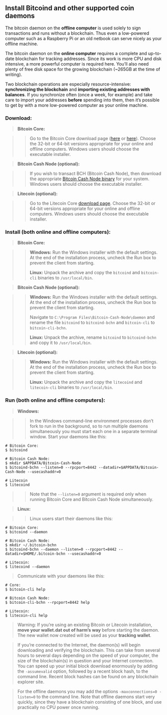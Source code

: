 ## Install Bitcoind and other supported coin daemons

The bitcoin daemon on the **offline computer** is used solely to sign
transactions and runs without a blockchain.  Thus even a low-powered computer
such as a Raspberry Pi or an old netbook can serve nicely as your offline
machine.

The bitcoin daemon on the **online computer** requires a complete and
up-to-date blockchain for tracking addresses.  Since its work is more CPU and
disk intensive, a more powerful computer is required here.  You’ll also need
plenty of free disk space for the growing blockchain (~265GB at the time of
writing).

Two blockchain operations are especially resource-intensive: **synchronizing
the blockchain** and **importing existing addresses with balances**.  If you
synchronize often (once a week, for example) and take care to import your
addresses **before** spending into them, then it’s possible to get by with a
more low-powered computer as your online machine.

### <a id="a_d">Download:</a>

> **Bitcoin Core:**

>> Go to the Bitcoin Core download page ([here][00] or [here][01]).  Choose the
>> 32-bit or 64-bit versions appropriate for your online and offline computers.
>> Windows users should choose the executable installer.

> **Bitcoin Cash Node (optional):**

>> If you wish to transact BCH (Bitcoin Cash Node), then download the
>> appropriate [Bitcoin Cash Node binary][bch] for your system.
>> Windows users should choose the executable installer.

> **Litecoin (optional):**

>> Go to the Litecoin Core [download page][lc].  Choose the 32-bit or 64-bit
>> versions appropriate for your online and offline computers.  Windows users
>> should choose the executable installer.

### <a id="a_i">Install (both online and offline computers):</a>

> **Bitcoin Core:**

>> **Windows:** Run the Windows installer with the default settings.
>> At the end of the installation process, uncheck the Run box to prevent the
>> client from starting.
>>
>> **Linux:** Unpack the archive and copy the `bitcoind` and `bitcoin-cli`
>> binaries to `/usr/local/bin`.

> **Bitcoin Cash Node (optional):**

>> **Windows:** Run the Windows installer with the default settings.
>> At the end of the installation process, uncheck the Run box to prevent the
>> client from starting.
>>
>> Navigate to `C:\Program Files\Bitcoin-Cash-Node\daemon` and rename the file
>> `bitcoind` to `bitcoind-bchn` and `bitcoin-cli` to `bitcoin-cli-bchn`.
>>
>> **Linux:** Unpack the archive, rename `bitcoind` to `bitcoind-bchn` and
>> copy it to `/usr/local/bin`.

> **Litecoin (optional):**

>> **Windows:** Run the Windows installer with the default settings.
>> At the end of the installation process, uncheck the Run box to prevent the
>> client from starting.
>>
>> **Linux:** Unpack the archive and copy the `litecoind` and
>> `litecoin-cli` binaries to `/usr/local/bin`.

### <a id="a_r">Run (both online and offline computers):</a>

> **Windows:**

>> In the Windows command-line environment processes don’t fork to run in the
>> background, so to run multiple daemons simultaneously you must start each
>> one in a separate terminal window.  Start your daemons like this:

```text
# Bitcoin Core:
$ bitcoind

# Bitcoin Cash Node:
$ mkdir $APPDATA/Bitcoin-Cash-Node
$ bitcoind-bchn --listen=0 --rpcport=8442 --datadir=$APPDATA/Bitcoin-Cash-Node --usecashaddr=0

# Litecoin
$ litecoind
```

>> Note that the `--listen=0` argument is required only when running Bitcoin
>> Core and Bitcoin Cash Node simultaneously.

> **Linux:**

>> Linux users start their daemons like this:

```text
# Bitcoin Core:
$ bitcoind --daemon

# Bitcoin Cash Node:
$ mkdir ~/.bitcoin-bchn
$ bitcoind-bchn --daemon --listen=0 --rpcport=8442 --datadir=$HOME/.bitcoin-bchn --usecashaddr=0

# Litecoin:
$ litecoind --daemon
```

> Communicate with your daemons like this:

```text
# Core:
$ bitcoin-cli help

# Bitcoin Cash Node:
$ bitcoin-cli-bchn --rpcport=8442 help

# Litecoin:
$ litecoin-cli help
```

> Warning: If you’re using an existing Bitcoin or Litecoin installation, **move
> your wallet.dat out of harm’s way** before starting the daemon.  The new
> wallet now created will be used as your **tracking wallet**.

> If you’re connected to the Internet, the daemon(s) will begin downloading and
> verifying the blockchain.  This can take from several hours to several days
> depending on the speed of your computer, the size of the blockchain(s) in
> question and your Internet connection.  You can speed up your initial block
> download enormously by adding the `-assumevalid` option, followed by a recent
> block hash, to the command line.  Recent block hashes can be found on any
> blockchain explorer site.

> For the offline daemons you may add the options `-maxconnections=0 -listen=0`
> to the command line.  Note that offline daemons start very quickly, since they
> have a blockchain consisting of one block, and use practically no CPU power
> once running.

[00]:  https://bitcoin.org/bin/
[01]:  https://bitcoincore.org/bin/
[bd]:  https://bitcoin.org/bin/blockchain/
[lc]:  https://litecoin.org
[bch]: https://bitcoincashnode.org/en/download.html
